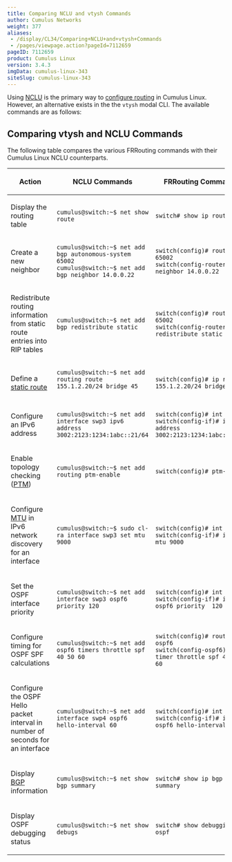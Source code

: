 ```yaml
---
title: Comparing NCLU and vtysh Commands
author: Cumulus Networks
weight: 377
aliases:
 - /display/CL34/Comparing+NCLU+and+vtysh+Commands
 - /pages/viewpage.action?pageId=7112659
pageID: 7112659
product: Cumulus Linux
version: 3.4.3
imgData: cumulus-linux-343
siteSlug: cumulus-linux-343
---
```

Using
[NCLU](/version/cumulus-linux-343/System_Configuration/Network_Command_Line_Utility_-_NCLU)
is the primary way to [configure
routing](/version/cumulus-linux-343/Layer_Three/Configuring_FRRouting/)
in Cumulus Linux. However, an alternative exists in the the `vtysh`
modal CLI. The available commands are as follows:

## <span>Comparing vtysh and NCLU Commands</span>

The following table compares the various FRRouting commands with their
Cumulus Linux NCLU counterparts.

<table>
<colgroup>
<col style="width: 33%" />
<col style="width: 33%" />
<col style="width: 33%" />
</colgroup>
<thead>
<tr class="header">
<th><p>Action</p></th>
<th><p>NCLU Commands</p></th>
<th><p>FRRouting Commands</p></th>
</tr>
</thead>
<tbody>
<tr class="odd">
<td><p>Display the routing table</p></td>
<td><pre><code>cumulus@switch:~$ net show route</code></pre></td>
<td><pre><code>switch# show ip route</code></pre></td>
</tr>
<tr class="even">
<td><p>Create a new neighbor</p></td>
<td><pre><code>cumulus@switch:~$ net add bgp autonomous-system 65002
cumulus@switch:~$ net add bgp neighbor 14.0.0.22</code></pre></td>
<td><pre><code>switch(config)# router bgp 65002
switch(config-router)# neighbor 14.0.0.22</code></pre></td>
</tr>
<tr class="odd">
<td><p>Redistribute routing information from static route entries into RIP tables</p></td>
<td><pre><code>cumulus@switch:~$ net add bgp redistribute static</code></pre></td>
<td><pre><code>switch(config)# router bgp 65002
switch(config-router)# redistribute static</code></pre></td>
</tr>
<tr class="even">
<td><p>Define a <a href="/version/cumulus-linux-343/Layer_Three/Routing">static route</a></p></td>
<td><pre><code>cumulus@switch:~$ net add routing route 155.1.2.20/24 bridge 45
 </code></pre></td>
<td><pre><code>switch(config)# ip route 155.1.2.20/24 bridge 45</code></pre></td>
</tr>
<tr class="odd">
<td><p>Configure an IPv6 address</p></td>
<td><pre><code>cumulus@switch:~$ net add interface swp3 ipv6 address 3002:2123:1234:1abc::21/64</code></pre></td>
<td><pre><code>switch(config)# int swp3
switch(config-if)# ipv6 address 3002:2123:1234:1abc::21/64</code></pre></td>
</tr>
<tr class="even">
<td><p>Enable topology checking (<a href="/version/cumulus-linux-343/Layer_One_and_Two/Prescriptive_Topology_Manager_-_PTM">PTM</a>)</p></td>
<td><pre><code>cumulus@switch:~$ net add routing ptm-enable</code></pre></td>
<td><pre><code>switch(config)# ptm-enable</code></pre></td>
</tr>
<tr class="odd">
<td><p>Configure <a href="Layer_1_and_Switch_Port_Attributes.html#src-7112615_Layer1andSwitchPortAttributes-mtu">MTU</a> in IPv6 network discovery for an interface</p></td>
<td><pre><code>cumulus@switch:~$ sudo cl-ra interface swp3 set mtu 9000</code></pre></td>
<td><pre><code>switch(config)# int swp3
switch(config-if)# ipv6 nd mtu 9000</code></pre></td>
</tr>
<tr class="even">
<td><p>Set the OSPF interface priority</p></td>
<td><pre><code>cumulus@switch:~$ net add interface swp3 ospf6 priority 120</code></pre></td>
<td><pre><code>switch(config)# int swp3
switch(config-if)# ip ospf6 priority  120</code></pre></td>
</tr>
<tr class="odd">
<td><p>Configure timing for OSPF SPF calculations</p></td>
<td><pre><code>cumulus@switch:~$ net add ospf6 timers throttle spf 40 50 60</code></pre></td>
<td><pre><code>switch(config)# router ospf6
switch(config-ospf6)# timer throttle spf 40 50 60</code></pre></td>
</tr>
<tr class="even">
<td><p>Configure the OSPF Hello packet interval in number of seconds for an interface</p></td>
<td><pre><code>cumulus@switch:~$ net add interface swp4 ospf6 hello-interval 60</code></pre></td>
<td><pre><code>switch(config)# int swp4
switch(config-if)# ipv6 ospf6 hello-interval  60 </code></pre></td>
</tr>
<tr class="odd">
<td><p>Display <a href="/version/cumulus-linux-343/Layer_Three/Border_Gateway_Protocol_-_BGP">BGP</a> information</p></td>
<td><pre><code>cumulus@switch:~$ net show bgp summary</code></pre></td>
<td><pre><code>switch# show ip bgp summary</code></pre></td>
</tr>
<tr class="even">
<td><p>Display OSPF debugging status</p></td>
<td><pre><code>cumulus@switch:~$ net show debugs</code></pre></td>
<td><pre><code>switch# show debugging ospf</code></pre></td>
</tr>
</tbody>
</table>

<article id="html-search-results" class="ht-content" style="display: none;">

</article>

<footer id="ht-footer">

</footer>
